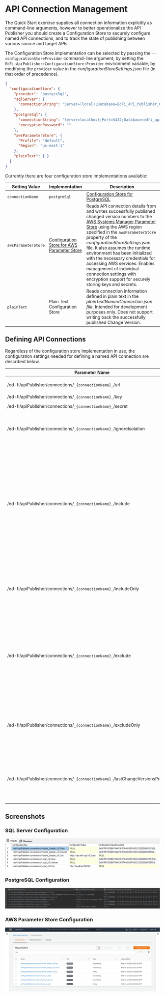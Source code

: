 # API Connection Management

The Quick Start exercise supplies all connection information explicitly as command-line arguments, however to better operationalize the API Publisher you should create a Configuration Store to securely configure named API connections, and to track the state of publishing between various source and target APIs.

The Configuration Store implementation can be selected by passing the `--configurationStoreProvider` command-line argument, by setting the `EdFi:ApiPublisher:ConfigurationStore:Provider` environment variable, by modifying the `provider` value in the _configurationStoreSettings.json_ file (in that order of precedence).

```json
{
  "configurationStore": {
    "provider": "postgreSql",
    "sqlServer": {
      "connectionString": "Server=(local);Database=EdFi_API_Publisher_Configuration;Trusted_Connection=True"
    },
    "postgreSql": {
      "connectionString": "Server=localhost;Port=5432;Database=edfi_api_publisher_configuration",
      "encryptionPassword": ""
    },
    "awsParameterStore": {
      "Profile": "default",
      "Region": "us-east-1"
    },
    "plainText": { }
  }
}
```

Currently there are four configuration store implementations available:

| Setting Value                    | Implementation                                                                           | Description                                                                                                                                                                                                                                                                                                                                                                                                                                                                                                                                                                                               |
| -------------------------------- | ---------------------------------------------------------------------------------------- | --------------------------------------------------------------------------------------------------------------------------------------------------------------------------------------------------------------------------------------------------------------------------------------------------------------------------------------------------------------------------------------------------------------------------------------------------------------------------------------------------------------------------------------------------------------------------------------------------------- |
`connectionName` | <nobr>`postgreSql`</nobr>        | [Configuration Store for PostgreSQL](ConfigurationStore/PostgreSql.md)                   | Reads API connection details from and writes successfully published changed version numbers to a PostgreSQL configuration table. Enables management of individual connection settings with encryption support for securely storing keys and secrets using a supplied password for symmetric key encryption using the `pgcrypto` extension for PostgreSQL.                                                                                                                                                                                                                                                 |
| <nobr>`awsParameterStore`</nobr> | [Configuration Store for AWS Parameter Store](ConfigurationStore/Aws-Parameter-Store.md) | Reads API connection details from and writes successfully published changed version numbers to the [AWS Systems Manager Parameter Store](https://docs.aws.amazon.com/systems-manager/latest/userguide/systems-manager-parameter-store.html) using the AWS region specified in the `awsParameterStore` property of the _configurationStoreSettings.json_ file. It also assumes the runtime environment has been initialized with the necessary credentials for accessing AWS services. Enables management of individual connection settings with encryption support for securely storing keys and secrets. |
| `plainText`                      | Plain Text Configuration Store                                                           | Reads connection information defined in plain text in the _plainTextNamedConnection.json file_. Intended for development purposes only. Does not support writing back the successfully published Change Version.                                                                                                                                                                                                                                                                                                                                                                                          |

## Defining API Connections

Regardless of the configuration store implementation in use, the configuration settings needed for defining a named API connection are described below.

| Parameter Name                                                                              | Type         | Description                                                                                                                                                                                                                                                                                                                                                                                                                                                                                                                                                                                                                                                                                                                                 |
|---------------------------------------------------------------------------------------------| ------------ |---------------------------------------------------------------------------------------------------------------------------------------------------------------------------------------------------------------------------------------------------------------------------------------------------------------------------------------------------------------------------------------------------------------------------------------------------------------------------------------------------------------------------------------------------------------------------------------------------------------------------------------------------------------------------------------------------------------------------------------------|
| /ed-fi/apiPublisher/connections/`_{connectionName}_`/url                                      | String       | The base URL of the Ed-Fi ODS API (up to, but not including, the _/data/v3_ portion of the URL).                                                                                                                                                                                                                                                                                                                                                                                                                                                                                                                                                                                                                                            |
| /ed-fi/apiPublisher/connections/`_{connectionName}_`/key                                      | SecureString | The key to use for API authentication.                                                                                                                                                                                                                                                                                                                                                                                                                                                                                                                                                                                                                                                                                                      |
| /ed-fi/apiPublisher/connections/`_{connectionName}_`/secret                                   | SecureString | The secret to use for API authentication.                                                                                                                                                                                                                                                                                                                                                                                                                                                                                                                                                                                                                                                                                                   |
| /ed-fi/apiPublisher/connections/`_{connectionName}_`/ignoreIsolation                          | String       | (_Optional_) A boolean value (true/false) indicating whether the source Ed-Fi ODS API data should be published even if it does not support an isolated context for processing through Change Query snapshots.                                                                                                                                                                                                                                                                                                                                                                                                                                                                                                                               |
| /ed-fi/apiPublisher/connections/`_{connectionName}_`/include                                  | String       | (_Optional_) For _source_ API connections, the resources to publish to the target with their dependencies. The value is defined using a CSV format (comma-separated values), and should contain the partial paths to the resources (e.g. _/ed-fi/students_,_/custom/busRoutes_). For convenience when working with Ed-Fi standard resources, only the name is required (e.g. _students,studentSchoolAssociations_). The Ed-Fi API Publisher will also evaluate and automatically include all dependencies of the requested resources (using the dependency metadata exposed by the target API). This will ensure (barring misconfigured authorization metadata or data policies) that data can be successfully published to the target API. |
| /ed-fi/apiPublisher/connections/`_{connectionName}_`/includeOnly                              | String       | (_Optional_) For _source_ API connections, the resources to publish to the target without their dependencies. The value is defined using the same format as with `--include` (see above). <br/><br/> NOTE: Use caution when publishing without automatically including all dependencies.                                                                                                                                                                                                                                                                                                                                                                                                                                                    |
| /ed-fi/apiPublisher/connections/`_{connectionName}_`/exclude                                  | String       | (_Optional_) For _source_ API connections, the resources (and their dependents) to NOT publish to the target. The value is defined using the same format as with `--include` (see above). The Ed-Fi API Publisher will also evaluate and automatically exclude all dependent resources of the excluded resources (using the dependency metadata exposed by the target API). This will ensure (barring misconfigured authorization metadata or data policies) that data can be successfully published to the target API.                                                                                                                                                                                                                     |
| /ed-fi/apiPublisher/connections/`_{connectionName}_`/excludeOnly                              | String       | (_Optional_) For _source_ API connections, the specific resources to skip publishing to the target (dependent resources will still be published). The value is defined using the same format as with `--include` (see above).<br/><br/> NOTE: Use caution when publishing without automatically including all dependencies.                                                                                                                                                                                                                                                                                                                                                                                                                 |
| <nobr>/ed-fi/apiPublisher/connections/`_{connectionName}_`/lastChangeVersionsProcessed</nobr> | String       | _(Optional)_ For _source_ API connections, contains a JSON object, keyed by target API name, that indicates the last change version successfully published from the source to the target. This value is automatically created/updated by the Ed-Fi API Publisher after successfully completing the publishing process.                                                                                                                                                                                                                                                                                                                                                                                                                      |

## Screenshots

### SQL Server Configuration

![SQL Server](../images/Sql-Server-configuration-store-example.png)

### PostgreSQL Configuration

![PostgreSQL](../images/PostgreSql-configuration-store-example.png)

### AWS Parameter Store Configuration

![AWS](../images/Aws-Parameter-Store-configuration-store-example.png)
